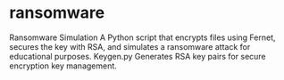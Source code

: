 # ransomware
Ransomware Simulation A Python script that encrypts files using Fernet, secures the key with RSA, and simulates a ransomware attack for educational purposes.  Keygen.py Generates RSA key pairs for secure encryption key management.
